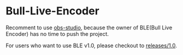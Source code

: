 Bull-Live-Encoder
=================

Recomment to use [obs-studio](https://github.com/jp9000/obs-studio), 
because the owner of BLE(Bull Live Encoder) has no time to push the project.

For users who want to use BLE v1.0, please checkout to [releases/1.0](https://github.com/ossrs/srs-ble/tree/releases/1.0).

